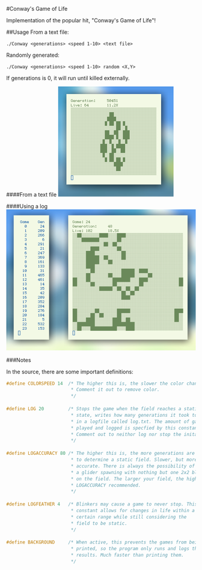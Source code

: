 #Conway's Game of Life

Implementation of the popular hit, "Conway's Game of Life"!


##Usage
From a text file: 
```
./Conway <generations> <speed 1-10> <text file>
```   
Randomly generated:
```
./Conway <generations> <speed 1-10> random <X,Y>
```
If generations is 0, it will run until killed externally.

####From a text file
![galaxy image](img/galaxy.png)

####Using a log
![log image](img/log.png)

###Notes

In the source, there are some important definitions:
```C                      
#define COLORSPEED 14  /* The higher this is, the slower the color changes.
                        * Comment it out to remove color.
                        */

#define LOG 20         /* Stops the game when the field reaches a static
                        * state, writes how many generations it took to reach
                        * in a logfile called log.txt. The amount of games
                        * played and logged is specfied by this constant.
                        * Comment out to neithor log nor stop the inital game.
                        */

#define LOGACCURACY 80 /* The higher this is, the more generations are tested
                        * to determine a static field. Slower, but more
                        * accurate. There is always the possibility of
                        * a glider spawning with nothing but one 2x2 block
                        * on the field. The larger your field, the higher
                        * LOGACCURACY recommended.
                        */

#define LOGFEATHER 4   /* Blinkers may cause a game to never stop. This
                        * constant allows for changes in life within a
                        * certain range while still considering the
                        * field to be static.
                        */

#define BACKGROUND     /* When active, this prevents the games from being
                        * printed, so the program only runs and logs the
                        * results. Much faster than printing them.
                        */
```
